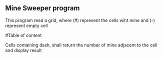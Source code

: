 ## Mine Sweeper program

This program read a grid, where (#) represent the cells wiht mine and (-) represent empty cell

#Table of content

Cells containing dash, shall return the number of mine 
adjacent to the cell and display result
